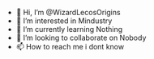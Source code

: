 - 👋 Hi, I’m @WizardLecosOrigins
- 👀 I’m interested in Mindustry
- 🌱 I’m currently learning Nothing
- 💞️ I’m looking to collaborate on Nobody
- 📫 How to reach me i dont know

<!---
WizardLecosOrigins/WizardLecosOrigins is a ✨ special ✨ repository because its `README.md` (this file) appears on your GitHub profile.
You can click the Preview link to take a look at your changes.
--->
